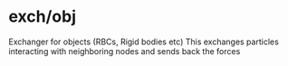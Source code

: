 # exch/obj

Exchanger for objects (RBCs, Rigid bodies etc)
This exchanges particles interacting with neighboring nodes and sends back the forces
